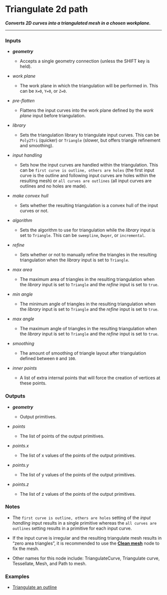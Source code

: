 # Triangulate 2d path

**_Converts 2D curves into a triangulated mesh in a chosen workplane._**

---


### Inputs

* **_geometry_**

  * Accepts a single geometry connection (unless the SHIFT key is held).

* _work plane_

  * The work plane in which the triangulation will be performed in. This can be `X=0`, `Y=0`, or `Z=0`.

* _pre-flatten_

  * Flattens the input curves into the work plane defined by the _work plane_ input before triangulation.

* _library_

  * Sets the triangulation library to triangulate input curves. This can be `Poly2Tri` (quicker) or `Triangle` (slower, but offers triangle refinement and smoothing).

* _input handling_

  * Sets how the input curves are handled within the triangulation. This can be `first curve is outline, others are holes` (the first input curve is the outline and following input curves are holes within the resulting mesh) or `all curves are outlines` (all input curves are outlines and no holes are made).

* _make convex hull_

  * Sets whether the resulting triangulation is a convex hull of the input curves or not.

* _algorithm_

  * Sets the algorithm to use for triangulation while the _library_ input is set to `Triangle`. This can be `sweepline`, `Dwyer`, or `incremental`.

* _refine_

  * Sets whether or not to manually refine the triangles in the resulting triangulation when the _library_ input is set to `Triangle`.

* _max area_

  * The maximum area of triangles in the resulting triangulation when the _library_ input is set to `Triangle` and the _refine_ input is set to `true`.

* _min angle_

  * The minimum angle of triangles in the resulting triangulation when the _library_ input is set to `Triangle` and the _refine_ input is set to `true`.

* _max angle_

  * The maximum angle of triangles in the resulting triangulation when the _library_ input is set to `Triangle` and the _refine_ input is set to `true`.

* _smoothing_

  * The amount of smoothing of triangle layout after triangulation defined between `0` and `100`.

* _inner points_

  * A list of extra internal points that will force the creation of vertices at these points.


### Outputs

* **_geometry_**

  * Output primitives.

* _points_

  * The list of points of the output primitives.

* _points.x_

  * The list of x values of the points of the output primitives.

* _points.y_

  * The list of y values of the points of the output primitives.

* _points.z_

  * The list of z values of the points of the output primitives.


### Notes



* The `first curve is outline, others are holes` setting of the _input handling_ input results in a single primitive whereas the `all curves are outlines` setting results in a primitive for each input curve.

* If the input curve is irregular and the resulting triangulate mesh results in “zero area triangles”, it is recommended to use the [**Clean mesh**](/nodes/PolyClean/documentation.md) node to fix the mesh.

* Other names for this node include: TriangulateCurve, Triangulate curve, Tessellate, Mesh, and Path to mesh.


### Examples



* <a href="https://kind-dune-0f6b12f1e.1.azurestaticapps.net/?assetURI=whp:c9ec5808-aa2a-452c-9938-96b9b590aade&version=latest" target="_blank">Triangulate an outline</a>
